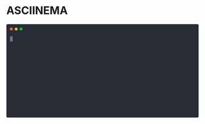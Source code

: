 # ASCIINEMA
<p align="center">
  <img src="/asciinema/acadbot.svg?sanitize=true" alt="acadbot in work"/>
</p>
